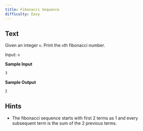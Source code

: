 ```yaml
---
title: Fibonacci Sequence
difficulty: Easy
---
```


## Text

Given an integer `n`. Print the `n`th fibonacci number.

Input: `n`

**Sample Input**

```markdown
3
```

**Sample Output**

```markdown
2
```

## Hints

- The fibonacci sequence starts with first 2 terms as 1 and every subsequent term is the sum of the 2 previous terms.
